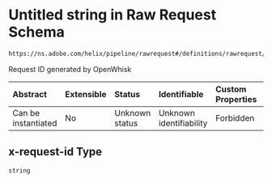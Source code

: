 # Untitled string in Raw Request Schema

```txt
https://ns.adobe.com/helix/pipeline/rawrequest#/definitions/rawrequest/properties/headers/properties/x-request-id
```

Request ID generated by OpenWhisk

| Abstract            | Extensible | Status         | Identifiable            | Custom Properties | Additional Properties | Access Restrictions | Defined In                                                               |
| :------------------ | :--------- | :------------- | :---------------------- | :---------------- | :-------------------- | :------------------ | :----------------------------------------------------------------------- |
| Can be instantiated | No         | Unknown status | Unknown identifiability | Forbidden         | Allowed               | none                | [rawrequest.schema.json*](rawrequest.schema.json "open original schema") |

## x-request-id Type

`string`
